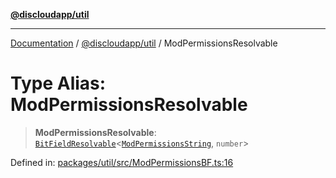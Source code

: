 [**@discloudapp/util**](../README.md)

***

[Documentation](../../../packages.md) / [@discloudapp/util](../README.md) / ModPermissionsResolvable

# Type Alias: ModPermissionsResolvable

> **ModPermissionsResolvable**: [`BitFieldResolvable`](BitFieldResolvable.md)\<[`ModPermissionsString`](ModPermissionsString.md), `number`\>

Defined in: [packages/util/src/ModPermissionsBF.ts:16](https://github.com/discloud/discloud.app/blob/bfcb626f6315ac03eb36b36e57f162cd101e1996/packages/util/src/ModPermissionsBF.ts#L16)
